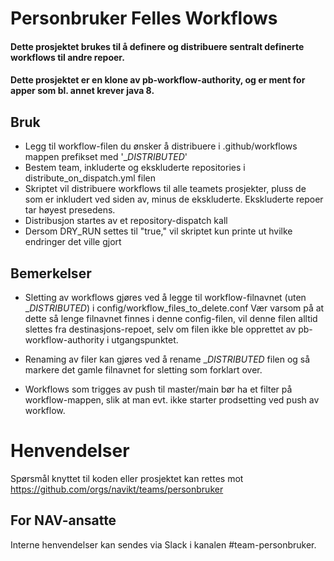 # Personbruker Felles Workflows

#### Dette prosjektet brukes til å definere og distribuere sentralt definerte workflows til andre repoer.
#### Dette prosjektet er en klone av pb-workflow-authority, og er ment for apper som bl. annet krever java 8.

## Bruk

- Legg til workflow-filen du ønsker å distribuere i .github/workflows mappen prefikset med '__DISTRIBUTED_'
- Bestem team, inkluderte og ekskluderte repositories i distribute_on_dispatch.yml filen
- Skriptet vil distribuere workflows til alle teamets prosjekter, pluss de som er inkludert ved siden av, minus de ekskluderte. Ekskluderte repoer tar høyest presedens.
- Distribusjon startes av et repository-dispatch kall
- Dersom DRY_RUN settes til "true," vil skriptet kun printe ut hvilke endringer det ville gjort


## Bemerkelser

- Sletting av workflows gjøres ved å legge til workflow-filnavnet (uten __DISTRIBUTED_) i config/workflow_files_to_delete.conf
  Vær varsom på at dette så lenge filnavnet finnes i denne config-filen, vil denne filen alltid slettes fra destinasjons-repoet,
  selv om filen ikke ble opprettet av pb-workflow-authority i utgangspunktet.
- Renaming av filer kan gjøres ved å rename __DISTRIBUTED_ filen og så markere det gamle filnavnet for sletting som forklart over.
  

- Workflows som trigges av push til master/main bør ha et filter på workflow-mappen, slik at man evt. ikke starter prodsetting ved push av workflow.

# Henvendelser

Spørsmål knyttet til koden eller prosjektet kan rettes mot https://github.com/orgs/navikt/teams/personbruker

## For NAV-ansatte

Interne henvendelser kan sendes via Slack i kanalen #team-personbruker.
